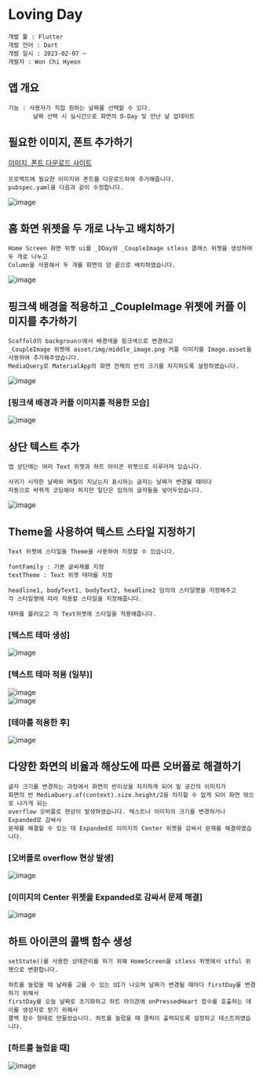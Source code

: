 # Loving Day

```
개발 툴 : Flutter
개발 언어 : Dart
개발 일시 : 2023-02-07 ~ 
개발자 : Won Chi Hyeon
```

## 앱 개요
```
기능 : 사용자가 직접 원하는 날짜를 선택할 수 있다.
       날짜 선택 시 실시간으로 화면의 D-Day 및 만난 날 업데이트
```

## 필요한 이미지, 폰트 추가하기
[이미지, 폰트 다운로드 사이트](https://github.com/codefactory-co/golden-rabbit-flutter-novice/tree/main/ch09/u_and_i/asset)
```
프로젝트에 필요한 이미지와 폰트를 다운로드하여 추가해줍니다.
pubspec.yaml을 다음과 같이 수정합니다.
```
![image](https://user-images.githubusercontent.com/58906858/217136886-e1c07ce1-6f09-429b-b29c-64b8f7264762.png)

## 홈 화면 위젯을 두 개로 나누고 배치하기
```
Home Screen 화면 위젯 ui를 _DDay와 _CoupleImage stless 클래스 위젯을 생성하여 두 개로 나누고
Column을 사용해서 두 개를 화면의 양 끝으로 배치하였습니다.
```
![image](https://user-images.githubusercontent.com/58906858/217138393-372493d0-7c23-4951-a0ea-a52260d886d9.png)

## 핑크색 배경을 적용하고 _CoupleImage 위젯에 커플 이미지를 추가하기
```
Scaffold의 backgrounㅇ에서 배경색을 핑크색으로 변경하고
_CoupleImage 위젯에 asset/img/middle_image.png 커플 이미지를 Image.asset을 사용하여 추가해주었습니다.
MediaQuery로 MaterialApp의 화면 전체의 반의 크기를 차지하도록 설정하였습니다.
```
![image](https://user-images.githubusercontent.com/58906858/217140807-3b3d4bbd-a4c6-4cf4-baf7-0afdd044b3d6.png)

### [핑크색 배경과 커플 이미지를 적용한 모습]
![image](https://user-images.githubusercontent.com/58906858/217141040-5db7418b-4330-4ece-bd50-4827dded6e0c.png)

## 상단 텍스트 추가
```
앱 상단에는 여러 Text 위젯과 하트 아이콘 위젯으로 이루어져 있습니다.

사귀기 시작한 날짜와 며칠이 지났는지 표시하는 글자는 날짜가 변경될 때마다 
자동으로 바뀌게 코딩해야 하지만 일단은 임의의 글자들을 넣어두었습니다.
```
![image](https://user-images.githubusercontent.com/58906858/217420055-4b96f0b4-ad36-413c-b3a1-19ff2b42ebc1.png)

## Theme을 사용하여 텍스트 스타일 지정하기
```
Text 위젯에 스타일을 Theme을 사용하여 지정할 수 있습니다.

fontFamily : 기본 글씨체를 지정
textTheme : Text 위젯 테마를 지정

headline1, bodyText1, bodyText2, headline2 임의의 스타일명을 지정해주고
각 스타일명에 따라 적용할 스타일을 지정해줍니다.

테마를 불러오고 각 Text위젯에 스타일을 적용해줍니다.
```
### [텍스트 테마 생성]
![image](https://user-images.githubusercontent.com/58906858/217424134-cced2716-507c-4a5a-a4dd-ef001fcbbc24.png)

### [텍스트 테마 적용 (일부)]
![image](https://user-images.githubusercontent.com/58906858/217424345-9e0ffaac-d32f-48e3-8271-0affbf378a7c.png)   
![image](https://user-images.githubusercontent.com/58906858/217424224-bba39329-7d2e-402f-9157-0b1f85ddb6c0.png)

### [테마를 적용한 후]
![image](https://user-images.githubusercontent.com/58906858/217423985-aec5380d-a555-49d6-8587-de738f6497d2.png)

## 다양한 화면의 비율과 해상도에 따른 오버플로 해결하기
```
글자 크기를 변경하는 과정에서 화면의 반이상을 차지하게 되어 밑 공간의 이미지가
화면의 반 MediaQuery.of(context).size.height/2을 차지할 수 없게 되어 화면 밖으로 나가게 되는
overflow 오버플로 현상이 발생하였습니다. 텍스트나 이미지의 크기를 변경하거나 Expanded로 감싸서
문제를 해결할 수 있는 데 Expanded로 이미지의 Center 위젯을 감싸서 문제를 해결하였습니다.
```
### [오버플로 overflow 현상 발생]
![image](https://user-images.githubusercontent.com/58906858/217424813-0f1a2312-d45b-41cb-b137-2642f27b6e68.png)

### [이미지의 Center 위젯을 Expanded로 감싸서 문제 해결]
![image](https://user-images.githubusercontent.com/58906858/217425582-bfb0f7dd-ffc5-4ff4-8caf-9d689a85cb8e.png)

## 하트 아이콘의 콜백 함수 생성
```
setState()를 사용한 상태관리를 하기 위해 HomeScreen을 stless 위젯에서 stful 위젯으로 변환합니다.

하트를 눌렀을 때 날짜를 고를 수 있는 UI가 나오며 날짜가 변경될 때마다 firstDay를 변경하기 위해서
firstDay를 오늘 날짜로 초기화하고 하트 아이콘에 onPressedHeart 함수를 호출하는 데 이를 생성자로 받기 위해서
콜백 함수 형태로 만들었습니다. 하트를 눌렀을 때 클릭이 출력되도록 설정하고 테스트하였습니다.
```
### [하트를 눌렀을 때]
![image](https://user-images.githubusercontent.com/58906858/217429282-cd879d8d-c464-4855-ba32-3b2fe73a2058.png)
